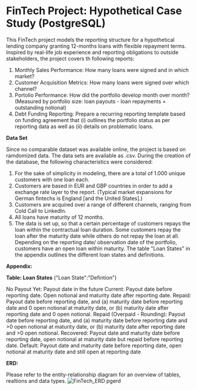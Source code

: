 # FinTech Project: Hypothetical Case Study (PostgreSQL)
This FinTech project models the reporting structure for a hypothetical lending company granting 12-months loans with flexible repayment terms. Inspired by real-life job experience and reporting obligations to outside stakeholders, the project covers th following reports:
1. Monthly Sales Performance: How many loans were signed and in which market?
2. Customer Acquisition Metrics: How many loans were signed over which channel?
3. Portolio Performance: How did the portfolio develop month over month? (Measured by portfolio size: loan payouts - loan repayments = outstanding notional)
4. Debt Funding Reporting: Prepare a recurring reporting template based on funding agreement that (i) outlines the portfolio status as per reporting data as well as (ii) details on problematic loans.

**Data Set**

Since no comparable dataset was available online, the project is based on ramdomized data. The data sets are available as .csv.
During the creation of the database, the following characteristics were considered:
1. For the sake of simplicity in modeling, there are a total of 1.000 unique customers with one loan each.
2. Customers are based in EUR and GBP countries in order to add a exchange rate layer to the report. (Typical market expansions for German fintechs is England [and the United States].)
3. Customers are acquired over a range of different channels, ranging from Cold Call to LinkedIn.
4. All loans have maturity of 12 months.
5. The data is set up, so that a certain percentage of customers repays the loan within the contractual loan duration. Some customers repay the loan after the maturity date while others do not repay the loan at all. Depending on the reporting date/ observation date of the portfolio, customers have an open loan within maturity. The table "Loan States" in the appendix outlines the different loan states and definitions.

**Appendix:**

**Table: Loan States** ("Loan State":"Defintion")

No Payout Yet: Payout date in the future
Current: Payout date before reporting date. Open notional and maturity date after reporting date.
Repaid: Payout date before reporting date, and (a) maturity date before reporting date and 0 open notional at maturity date, or (b) maturity date after reporting date and 0 open notional.
Repaid (Overpaid - Rounding): Payout date before reporting date, and (a) maturity date before reporting date and >0 open notional at maturity date, or (b) maturity date after reporting date and >0 open notional.
Recovered: Payout date and maturity date before reporting date, open notional at maturity date but repaid before reporting date.
Default: Payout date and maturity date before reporting date, open notional at maturity date and still open at reporting date


**ERD:**

Please refer to the entity-relationship diagram for an overview of tables, realtions and data types.
![FinTech_ERD pgerd](https://github.com/Dominik-Schwoerer/FinTech/assets/156693461/d2b70816-8af1-479e-ad11-0f1d99714950)

